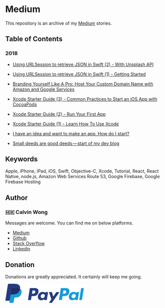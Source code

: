 # Medium

This repository is an archive of my [Medium](https://medium.com/@calvinw) stories.
	
## Table of Contents

### 2018

- [Using URLSession to retrieve JSON in Swift (2) - With Unsplash API](https://medium.com/p/4b9fee472f08/)

- [Using URLSession to retrieve JSON in Swift (1) - Getting Started](https://medium.com/p/d929f3a49c67/)

- [Branding Yourself Like A Pro: Host Your Custom Domain Name with Amazon and Google Services](https://medium.com/p/4dcfafb0cf35)

- [Xcode Starter Guide (3) - Common Practices to Start an iOS App with CocoaPods](https://medium.com/p/e99ebdc26585)

- [Xcode Starter Guide (2) - Run Your First App](https://medium.com/p/8317520613fc)

- [Xcode Starter Guide (1) - Learn How To Use Xcode](https://medium.com/p/7b852a4619ba)

- [I have an idea and want to make an app. How do I start?](https://medium.com/p/f82b63fb1f87)

- [Small deeds are good deeds — start of my dev blog](https://medium.com/p/ffba1f1b0b30)

## Keywords

Apple, iPhone, iPad, iOS, Swift, Objective-C, Xcode, Tutorial, React, React Native, node.js, Amazon Web Services Route 53, Google Firebase, Google Firebase Hosting

## Author

### 🇭🇰 Calvin Wong

Messages are welcome. You can find me on below platforms.

* [Medium](https://medium.com/@calvinw)
* [Github](https://github.com/calvinwkl)
* [Stack Overflow](https://stackoverflow.com/users/9903723/calvin)
* [Linkedin](https://www.linkedin.com/in/calvinwkl)


## Donation

Donations are greatly appreciated. It certainly will keep me going.
	
[![Paypal](https://github.com/calvinwkl/medium/blob/master/assets/paypal.png)](https://www.paypal.me/calw9)

